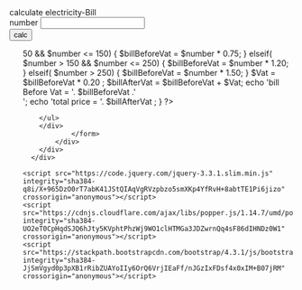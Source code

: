 <?php

<!doctype html>
<html lang="en">
  <head>
    <title>   electricity Bill </title>
    <!-- Required meta tags -->
    <meta charset="utf-8">
    <meta name="viewport" content="width=device-width, initial-scale=1, shrink-to-fit=no">

    <!-- Bootstrap CSS -->
    <link rel="stylesheet" href="https://stackpath.bootstrapcdn.com/bootstrap/4.3.1/css/bootstrap.min.css" integrity="sha384-ggOyR0iXCbMQv3Xipma34MD+dH/1fQ784/j6cY/iJTQUOhcWr7x9JvoRxT2MZw1T" crossorigin="anonymous">
  </head>
  <body>
  <div class="container">
        <div class="row">
            <div class="col-12 text-center text-danger h1 mt-5">     
           calculate electricity-Bill  
                 </div>
            <div class="col-6 offset-3">
                <form action="" method="post">
                    <div class="form-group">
                      <label for="">number</label>
                      <input type="number" name="number" id="" class="form-control" placeholder="" aria-describedby="helpId">
                    </div>
                  
                    <div class="form-group">
                        <button class="btn btn-warning btn-lg">calc</button>
                    </div>

                    <div class="row">
            <div class="col-8 offset-2 ">
                <ul class="alert alert-success">
            <?php
             if($_POST ){
        
              $number = $_POST['number'];
              $billBeforeVat ='';
              $billAfterVat = '';

             if ( $number <= 50)
             {
                $billBeforeVat = $number * 0.50;
             }
             elseif( $number > 50 && $number <= 150)
             {
                $billBeforeVat = $number * 0.75;
             }
             elseif( $number > 150 && $number <= 250)
             {
                $billBeforeVat = $number * 1.20;
             }
             elseif( $number > 250)
             {
                $billBeforeVat = $number * 1.50;
             }

            
             $Vat = $billBeforeVat * 0.20 ;
             $billAfterVat = $billBeforeVat + $Vat;

             echo 'bill Before Vat =  '. $billBeforeVat .'<br>';
             echo 'total price =  '. $billAfterVat ;
        
              }
            ?>    
        </ul>
        </div>
                </form>
            </div>
        </div>
      </div>
    
    <script src="https://code.jquery.com/jquery-3.3.1.slim.min.js" integrity="sha384-q8i/X+965DzO0rT7abK41JStQIAqVgRVzpbzo5smXKp4YfRvH+8abtTE1Pi6jizo" crossorigin="anonymous"></script>
    <script src="https://cdnjs.cloudflare.com/ajax/libs/popper.js/1.14.7/umd/popper.min.js" integrity="sha384-UO2eT0CpHqdSJQ6hJty5KVphtPhzWj9WO1clHTMGa3JDZwrnQq4sF86dIHNDz0W1" crossorigin="anonymous"></script>
    <script src="https://stackpath.bootstrapcdn.com/bootstrap/4.3.1/js/bootstrap.min.js" integrity="sha384-JjSmVgyd0p3pXB1rRibZUAYoIIy6OrQ6VrjIEaFf/nJGzIxFDsf4x0xIM+B07jRM" crossorigin="anonymous"></script>
  </body>
</html>
